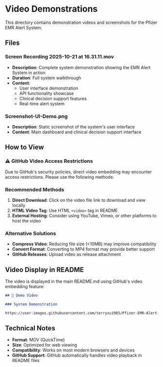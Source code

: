 # Video Demonstrations

This directory contains demonstration videos and screenshots for the Pfizer EMR Alert System.

## Files

### Screen Recording 2025-10-21 at 16.31.11.mov
- **Description**: Complete system demonstration showing the EMR Alert System in action
- **Duration**: Full system walkthrough
- **Content**: 
  - User interface demonstration
  - API functionality showcase
  - Clinical decision support features
  - Real-time alert system

### Screenshot-UI-Demo.png
- **Description**: Static screenshot of the system's user interface
- **Content**: Main dashboard and clinical decision support interface

## How to View

### ⚠️ GitHub Video Access Restrictions
Due to GitHub's security policies, direct video embedding may encounter access restrictions. Please use the following methods:

### Recommended Methods
1. **Direct Download**: Click on the video file link to download and view locally
2. **HTML Video Tag**: Use HTML `<video>` tag in README
3. **External Hosting**: Consider using YouTube, Vimeo, or other platforms to host the video

### Alternative Solutions
- **Compress Video**: Reducing file size (<10MB) may improve compatibility
- **Convert Format**: Converting to MP4 format may provide better support
- **GitHub Releases**: Upload video as release attachment

## Video Display in README

The video is displayed in the main README.md using GitHub's video embedding feature:

```markdown
## 🎥 Demo Video

### System Demonstration

https://user-images.githubusercontent.com/terryxu1985/Pfizer-EMR-Alert-System/main/video/Screen%20Recording%202025-10-21%20at%2016.31.11.mov
```

## Technical Notes

- **Format**: MOV (QuickTime)
- **Size**: Optimized for web viewing
- **Compatibility**: Works on most modern browsers and devices
- **GitHub Support**: GitHub automatically handles video playback in README files
